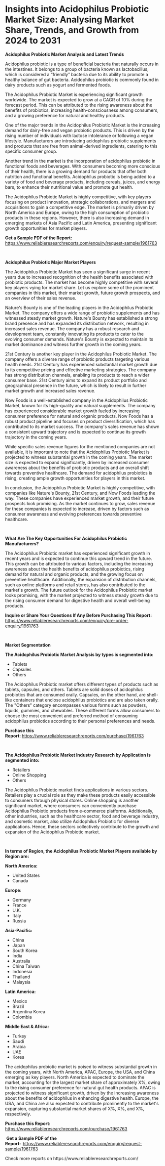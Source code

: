 <p><h1>Insights into Acidophilus Probiotic Market Size: Analysing Market Share, Trends, and Growth from 2024 to 2031</h1></p><p><strong>Acidophilus Probiotic Market Analysis and Latest Trends</strong></p>
<p><p>Acidophilus probiotic is a type of beneficial bacteria that naturally occurs in the intestines. It belongs to a group of bacteria known as lactobacillus, which is considered a “friendly” bacteria due to its ability to promote a healthy balance of gut bacteria. Acidophilus probiotic is commonly found in dairy products such as yogurt and fermented foods.</p><p>The Acidophilus Probiotic Market is experiencing significant growth worldwide. The market is expected to grow at a CAGR of 10% during the forecast period. This can be attributed to the rising awareness about the benefits of probiotics, increasing health-consciousness among consumers, and a growing preference for natural and healthy products.</p><p>One of the major trends in the Acidophilus Probiotic Market is the increasing demand for dairy-free and vegan probiotic products. This is driven by the rising number of individuals with lactose intolerance or following a vegan lifestyle. Manufacturers are introducing acidophilus probiotic supplements and products that are free from animal-derived ingredients, catering to this specific consumer group.</p><p>Another trend in the market is the incorporation of acidophilus probiotic in functional foods and beverages. With consumers becoming more conscious of their health, there is a growing demand for products that offer both nutrition and functional benefits. Acidophilus probiotic is being added to a variety of food and beverage products, including cereals, juices, and energy bars, to enhance their nutritional value and promote gut health.</p><p>The Acidophilus Probiotic Market is highly competitive, with key players focusing on product innovation, strategic collaborations, and mergers and acquisitions to gain a competitive edge. The market is primarily driven by North America and Europe, owing to the high consumption of probiotic products in these regions. However, there is also increasing demand in emerging markets of Asia Pacific and Latin America, presenting significant growth opportunities for market players.</p></p>
<p><strong>Get a Sample PDF of the Report:&nbsp;</strong> <a href="https://www.reliableresearchreports.com/enquiry/request-sample/1961763">https://www.reliableresearchreports.com/enquiry/request-sample/1961763</a></p>
<p>&nbsp;</p>
<p><strong>Acidophilus Probiotic Major Market Players</strong></p>
<p><p>The Acidophilus Probiotic Market has seen a significant surge in recent years due to increased recognition of the health benefits associated with probiotic products. The market has become highly competitive with several key players vying for market share. Let us explore some of the prominent companies in this market, their market growth, future growth prospects, and an overview of their sales revenue.</p><p>Nature's Bounty is one of the leading players in the Acidophilus Probiotic Market. The company offers a wide range of probiotic supplements and has witnessed steady market growth. Nature's Bounty has established a strong brand presence and has expanded its distribution network, resulting in increased sales revenue. The company has a robust research and development team, constantly innovating its products to cater to the evolving consumer demands. Nature's Bounty is expected to maintain its market dominance and witness further growth in the coming years.</p><p>21st Century is another key player in the Acidophilus Probiotic Market. The company offers a diverse range of probiotic products targeting various health needs. 21st Century has experienced substantial market growth due to its competitive pricing and effective marketing strategies. The company has strong distribution channels, enabling its products to reach a wider consumer base. 21st Century aims to expand its product portfolio and geographical presence in the future, which is likely to result in further market growth and increased sales revenue.</p><p>Now Foods is a well-established company in the Acidophilus Probiotic Market, known for its high-quality and natural supplements. The company has experienced considerable market growth fueled by increasing consumer preference for natural and organic products. Now Foods has a robust product pipeline and focuses on product diversification, which has contributed to its market success. The company's sales revenue has shown a consistent upward trajectory and is expected to continue its growth trajectory in the coming years.</p><p>While specific sales revenue figures for the mentioned companies are not available, it is important to note that the Acidophilus Probiotic Market is projected to witness substantial growth in the coming years. The market size is expected to expand significantly, driven by increased consumer awareness about the benefits of probiotic products and an overall shift towards preventive healthcare. The demand for acidophilus probiotics is rising, creating ample growth opportunities for players in this market.</p><p>In conclusion, the Acidophilus Probiotic Market is highly competitive, with companies like Nature's Bounty, 21st Century, and Now Foods leading the way. These companies have experienced market growth, and their future prospects look promising. As the market continues to grow, sales revenue for these companies is expected to increase, driven by factors such as consumer awareness and evolving preferences towards preventive healthcare.</p></p>
<p>&nbsp;</p>
<p><strong>What Are The Key Opportunities For Acidophilus Probiotic Manufacturers?</strong></p>
<p><p>The Acidophilus Probiotic market has experienced significant growth in recent years and is expected to continue this upward trend in the future. This growth can be attributed to various factors, including the increasing awareness about the health benefits of acidophilus probiotics, rising demand for natural and organic products, and the growing focus on preventive healthcare. Additionally, the expansion of distribution channels, such as online platforms and retail stores, has also contributed to the market's growth. The future outlook for the Acidophilus Probiotic market looks promising, with the market projected to witness steady growth due to the rising consumer demand for digestive health and overall well-being products.</p></p>
<p><strong>Inquire or Share Your Questions If Any Before Purchasing This Report:</strong> <a href="https://www.reliableresearchreports.com/enquiry/pre-order-enquiry/1961763">https://www.reliableresearchreports.com/enquiry/pre-order-enquiry/1961763</a></p>
<p>&nbsp;</p>
<p><strong>Market Segmentation</strong></p>
<p><strong>The Acidophilus Probiotic Market Analysis by types is segmented into:</strong></p>
<p><ul><li>Tablets</li><li>Capsules</li><li>Others</li></ul></p>
<p><p>The Acidophilus Probiotic market offers different types of products such as tablets, capsules, and others. Tablets are solid doses of acidophilus probiotics that are consumed orally. Capsules, on the other hand, are shell-like containers that enclose acidophilus probiotics and are also taken orally. The "Others" category encompasses various forms such as powders, liquids, gummies, and chewables. These different forms allow consumers to choose the most convenient and preferred method of consuming acidophilus probiotics according to their personal preferences and needs.</p></p>
<p><strong>Purchase this Report:&nbsp;</strong><a href="https://www.reliableresearchreports.com/purchase/1961763">https://www.reliableresearchreports.com/purchase/1961763</a></p>
<p>&nbsp;</p>
<p><strong>The Acidophilus Probiotic Market Industry Research by Application is segmented into:</strong></p>
<p><ul><li>Retailers</li><li>Online Shopping</li><li>Others</li></ul></p>
<p><p>The Acidophilus Probiotic market finds applications in various sectors. Retailers play a crucial role as they make these products easily accessible to consumers through physical stores. Online shopping is another significant market, where consumers can conveniently purchase Acidophilus Probiotic products from e-commerce platforms. Additionally, other industries, such as the healthcare sector, food and beverage industry, and cosmetic market, also utilize Acidophilus Probiotic for diverse applications. Hence, these sectors collectively contribute to the growth and expansion of the Acidophilus Probiotic market.</p></p>
<p>&nbsp;</p>
<p><strong>In terms of Region, the Acidophilus Probiotic Market Players available by Region are:</strong></p>
<p>
    <p> <strong> North America: </strong>
        <ul>
            <li>United States</li>
            <li>Canada</li>
        </ul>
        </p> 
    <p> <strong> Europe: </strong>
        <ul>
            <li>Germany</li>
            <li>France</li>
            <li>U.K.</li>
            <li>Italy</li>
            <li>Russia</li>
        </ul>
        </p> 
    <p> <strong> Asia-Pacific: </strong>
        <ul>
            <li>China</li>
            <li>Japan</li>
            <li>South Korea</li>
            <li>India</li>
            <li>Australia</li>
            <li>China Taiwan</li>
            <li>Indonesia</li>
            <li>Thailand</li>
            <li>Malaysia</li>
        </ul>
        </p> 
    <p> <strong> Latin America: </strong>
        <ul>
            <li>Mexico</li>
            <li>Brazil</li>
            <li>Argentina Korea</li>
            <li>Colombia</li>
        </ul>
        </p> 
    <p> <strong> Middle East & Africa: </strong>
        <ul>
            <li>Turkey</li>
            <li>Saudi</li>
            <li>Arabia</li>
            <li>UAE</li>
            <li>Korea</li>
        </ul>
    </p>
    </p>
<p><p>The acidophilus probiotic market is poised to witness substantial growth in the coming years, with North America, APAC, Europe, the USA, and China emerging as key players. North America is expected to dominate the market, accounting for the largest market share of approximately X%, owing to the rising consumer preference for natural gut health products. APAC is projected to witness significant growth, driven by the increasing awareness about the benefits of acidophilus in enhancing digestive health. Europe, the USA, and China are also expected to contribute prominently to the market's expansion, capturing substantial market shares of X%, X%, and X%, respectively.</p></p>
<p><strong>Purchase this Report: </strong><a href="https://www.reliableresearchreports.com/purchase/1961763">https://www.reliableresearchreports.com/purchase/1961763</a></p>
<p>&nbsp;<strong>Get a Sample PDF of the Report:&nbsp;&nbsp;</strong><a href="https://www.reliableresearchreports.com/enquiry/request-sample/1961763">https://www.reliableresearchreports.com/enquiry/request-sample/1961763</a></p>
<p><strong></strong></p>
<p>Check more reports on https://www.reliableresearchreports.com/</p>